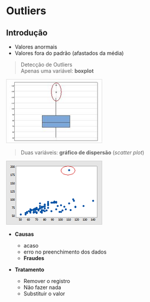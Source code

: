# Outliers

## Introdução
-  Valores anormais
-  Valores fora do padrão (afastados da média)  
  
> Detecção de Outliers  
> Apenas uma variável: __boxplot__  

![boxplot](boxplot.png)  

> Duas variáveis: __gráfico de dispersão__ (*scatter plot*)  
> 
![alt text](scatter_plot.png)
- __Causas__  
  - acaso
  - erro no preenchimento dos dados
  - __Fraudes__  

- __Tratamento__    
  - Remover o registro
  - Não fazer nada
  - Substituir o valor